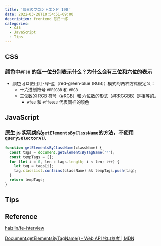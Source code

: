 ```yaml
---
title: '毎日のフロントエンド 190'
date: 2022-03-28T10:54:51+09:00
description: frontend 每日一练
categories:
  - CSS
  - JavaScript
  - Tips
---
```


## CSS

### 颜色中`#F00` 的每一位分别表示什么？为什么会有三位和六位的表示

- 颜色可以使用红-绿-蓝（red-green-blue (RGB)）模式的两种方式被定义：
  - 十六进制符号 `#RRGGBB` 和 `#RGB`
  - 三位数的 RGB 符号（#RGB）和 六位数的形式（#RRGGBB）是相等的。
    - `#f03` 和 `#ff0033` 代表同样的颜色

## JavaScript

### 原生 js 实现类似`getElementsByClassName`的方法，不使用`querySelectorAll`

```js
function getElementsByClassName(className) {
  const tags = document.getElementsByTagName('*');
  const tempTags = [];
  for (let i = 0, len = tags.length; i < len; i++) {
    let tag = tags[i];
    tag.classList.contains(className) && tempTags.push(tag);
  }
  return tempTags;
}
```

## Tips

###

## Reference

[haizlin/fe-interview](https://github.com/haizlin/fe-interview/blob/master/category/history.md)

[Document.getElementsByTagName() - Web API 接口参考 | MDN](https://developer.mozilla.org/zh-CN/docs/Web/API/Document/getElementsByTagName)
